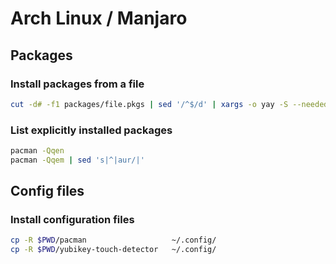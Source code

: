# Arch Linux / Manjaro

## Packages

### Install packages from a file

```sh
cut -d# -f1 packages/file.pkgs | sed '/^$/d' | xargs -o yay -S --needed
```

### List explicitly installed packages

```sh
pacman -Qqen
pacman -Qqem | sed 's|^|aur/|'
```

## Config files

### Install configuration files

```sh
cp -R $PWD/pacman                   ~/.config/
cp -R $PWD/yubikey-touch-detector   ~/.config/
```
